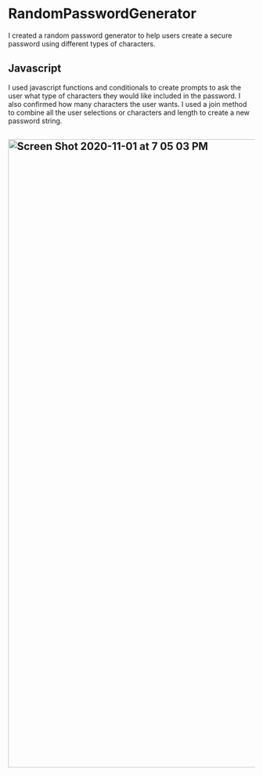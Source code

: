 # RandomPasswordGenerator


I created a random password generator to help users create a secure password using different types of characters.

## Javascript

I used javascript functions and conditionals to create prompts to ask the user what type of characters they would like included in the password. I also confirmed how many characters the user wants. I used a join method to combine all the user selections or characters and length to create a new password string.

## <img width="1280" alt="Screen Shot 2020-11-01 at 7 05 03 PM" src="https://user-images.githubusercontent.com/72056832/97826093-869b2d00-1c75-11eb-9e63-95adae665c00.png">